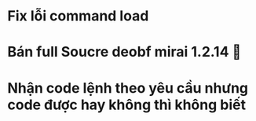 # Fix lỗi command load
# Bán full Soucre deobf mirai 1.2.14 🌸
# Nhận code lệnh theo yêu cầu nhưng code được hay không thì không biết
